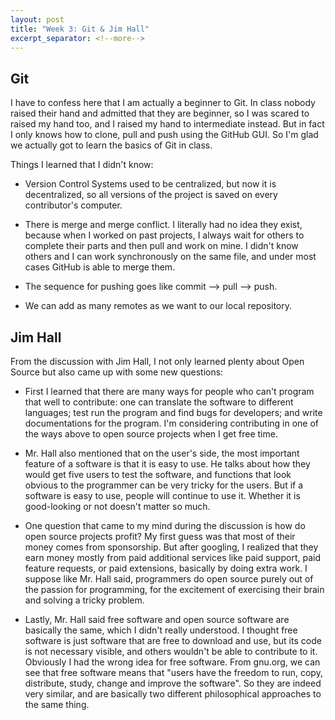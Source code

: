```yaml
---
layout: post
title: "Week 3: Git & Jim Hall"
excerpt_separator: <!--more-->
---
```


## Git

I have to confess here that I am actually a beginner to Git. <!--more--> In class nobody raised their hand and admitted that they are beginner, so I was scared to raised my hand too, and I raised my hand to intermediate instead. But in fact I only knows how to clone, pull and push using the GitHub GUI. So I'm glad we actually got to learn the basics of Git in class. 

Things I learned that I didn't know: 

* Version Control Systems used to be centralized, but now it is decentralized, so all versions of the project	is saved on every contributor's computer. 

* There is merge and merge conflict. I literally had no idea they exist, because when I worked on past projects, I always wait for others to complete their parts and then pull and work on mine. I didn't know others and I can work synchronously on the same file, and under most cases GitHub is able to merge them. 

* The sequence for pushing goes like commit --> pull --> push. 

* We can add as many remotes as we want to our local repository. 


## Jim Hall

From the discussion with Jim Hall, I not only learned plenty about Open Source but also came up with some new questions:

* First I learned that there are many ways for people who can't program that well to contribute: one can translate the software to different languages; test run the program and find bugs for developers;  and write documentations for the program. I'm considering contributing in one of the ways above to open source projects when I get free time.

* Mr. Hall also mentioned that on the user's side, the most important feature of a software is that it is easy to use. He talks about how they would get five users to test the software, and functions that look obvious to the programmer can be very tricky for the users. But if a software is easy to use, people will continue to use it. Whether it is good-looking or not doesn't matter so much. 

* One question that came to my mind during the discussion is how do open source projects profit? My first guess was that most of their money comes from sponsorship. But after googling, I realized that they earn money mostly from paid additional services like paid support, paid feature requests, or paid extensions, basically by doing extra work. I suppose like Mr. Hall said, programmers do open source purely out of the passion for programming, for the excitement of exercising their brain and solving a tricky problem. 

* Lastly, Mr. Hall said free software and open source software are basically the same, which I didn't really understood. I thought free software is just software that are free to download and use, but its code is not necessary visible, and others wouldn't be able to contribute to it. Obviously I had the wrong idea for free software. From gnu.org, we can see that free software means that "users have the freedom to run, copy, distribute, study, change and improve the software". So they are indeed very similar, and are basically two different philosophical approaches to the same thing.




